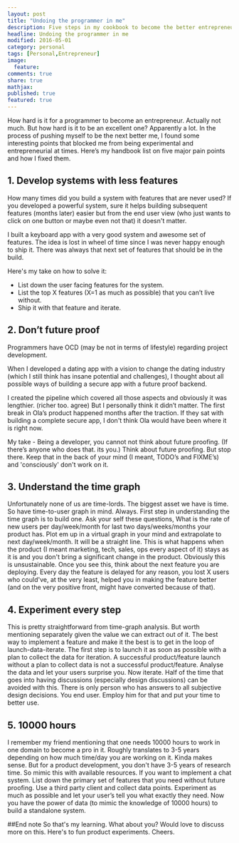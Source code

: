 ```yaml
---
layout: post
title: "Undoing the programmer in me"
description: Five steps in my cookbook to become the better entrepreneur
headline: Undoing the programmer in me
modified: 2016-05-01
category: personal
tags: [Personal,Entrepreneur]
image: 
  feature: 
comments: true
share: true
mathjax:
published: true
featured: true
---
```


How hard is it for a programmer to become an entrepreneur. Actually not much. But how hard is it to be an excellent one? Apparently a lot. In the process of pushing myself to be the next better me, I found some interesting points that blocked me from being experimental and entrepreneurial at times. Here’s my handbook list on five major pain points and how I fixed them. 

## 1. Develop systems with less features
How many times did you build a system with features that are never used? If you developed a powerful system, sure it helps building subsequent features (months later) easier but from the end user view (who just wants to click on one button or maybe even not that) it doesn't matter.

I built a keyboard app with a very good system and awesome set of features. The idea is lost in wheel of time since I was never happy enough to ship it. There was always that next set of features that should be in the build. 

Here's my take on how to solve it: 

- List down the user facing features for the system. 
- List the top X features (X=1 as much as possible) that you can’t live without. 
- Ship it with that feature and iterate.

## 2. Don’t future proof
Programmers have OCD (may be not in terms of lifestyle) regarding project development.

When I developed a dating app with a vision to change the dating industry (which I still think has insane potential and challenges), I thought about all possible ways of building a secure app with a future proof backend.

I created the pipeline which covered all those aspects and obviously it was lengthier. (richer too. agree) But I personally think it didn’t matter. The first break in Ola’s product happened months after the traction. If they sat with building a complete secure app, I don't think Ola would have been where it is right now.

My take - Being a developer, you cannot not think about future proofing. (If there’s anyone who does that. its you.) Think about future proofing. But stop there. Keep that in the back of your mind (I meant, TODO’s and FIXME’s) and 'consciously' don't work on it.

## 3. Understand the time graph
Unfortunately none of us are time-lords. The biggest asset we have is time. So have time-to-user graph in mind. Always. First step in understanding the time graph is to build one. Ask your self these questions, What is the rate of new users per day/week/month for last two days/weeks/months your product has. Plot em up in a virtual graph in your mind and extrapolate to next day/week/month. It will be a straight line. This is what happens when the product (I meant marketing, tech, sales, ops every aspect of it) stays as it is and you don't bring a significant change in the product. Obviously this is unsustainable. Once you see this, think about the next feature you are deploying. Every day the feature is delayed for any reason, you lost X users who could've, at the very least, helped you in making the feature better (and on the very positive front, might have converted because of that).

## 4. Experiment every step
This is pretty straightforward from time-graph analysis. But worth mentioning separately given the value we can extract out of it. The best way to implement a feature and make it the best is to get in the loop of launch-data-iterate. The first step is to launch it as soon as possible with a plan to collect the data for iteration. A successful product/feature launch without a plan to collect data is not a successful product/feature. Analyse the data and let your users surprise you. Now iterate. Half of the time that goes into having discussions (especially design discussions) can be avoided with this. There is only person who has answers to all subjective design decisions. You end user. Employ him for that and put your time to better use. 

## 5. 10000 hours
I remember my friend mentioning that one needs 10000 hours to work in one domain to become a pro in it. Roughly translates to 3-5 years depending on how much time/day you are working on it. Kinda makes sense. But for a product development, you don't have 3-5 years of research time. So mimic this with available resources. If you want to implement a chat system. List down the primary set of features that you need without future proofing. Use a third party client and collect data points. Experiment as much as possible and let your user’s tell you what exactly they need. Now you have the power of data (to mimic the knowledge of 10000 hours) to build a standalone system.


##End note
So that's my learning. What about you? Would love to discuss more on this. Here's to fun product experiments. Cheers.
